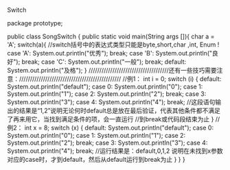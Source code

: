 Switch 

package prototype;

public class SongSwitch {
	public static void main(String args []){
		char a = 'A';
		switch(a){ //switch括号中的表达式类型只能是byte,short,char ,int, Enum ! 
		case 'A':
			System.out.println("优秀");
			break;
		case 'B':
			System.out.println("良好");
			break;
		case 'C':
			System.out.println("一般");
			break;
		default:
			System.out.println("及格");
		}
/////////////////////////////////////还有一些技巧需要注意：///////////////////////////////////////////////
//例1：
int i = 0;
switch (i) {
  default:
    System.out.println("default");
  case 0:
    System.out.println("0");
  case 1:
    System.out.println("1");
  case 2:
    System.out.println("2");
    break;
  case 3:
    System.out.println("3");
  case 4:
    System.out.println("4");
    break;
    //这段语句输出的结果是“1,2”说明无论何时default总是放在最后验证，代表其他条件都不满足了再来用它，当找到满足条件的项，会一直运行
    //到break或代码段结束为止
}
//例2：
int x = 8;
switch (x) {
  default:
    System.out.println("default");
  case 0:
    System.out.println("0");
  case 1:
    System.out.println("1");
  case 2:
    System.out.println("2");
    break;
  case 3:
    System.out.println("3");
  case 4:
    System.out.println("4");
    break;
    //运行结果是：default,0,1,2 说明在未找到x参数对应的case时，才到default，然后从default运行到break为止
}
}
}
